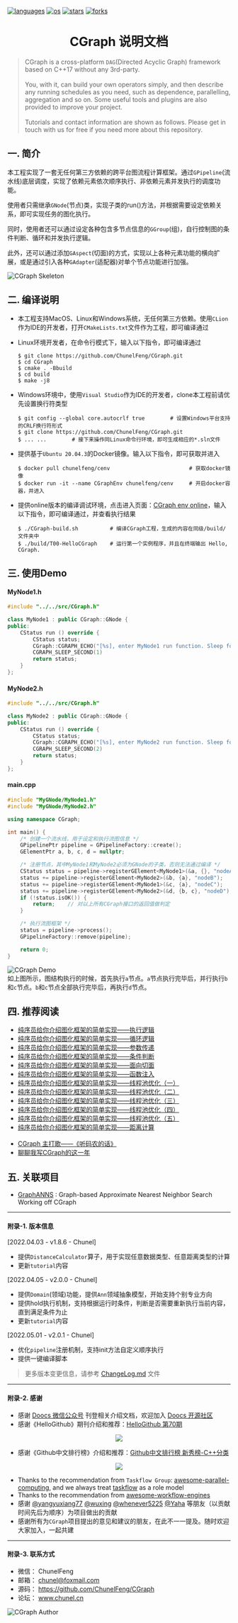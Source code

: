 <p align="left">
  <a href="https://github.com/ChunelFeng/CGraph"><img src="https://badgen.net/badge/langs/C++/cyan?list=1" alt="languages"></a>
  <a href="https://github.com/ChunelFeng/CGraph"><img src="https://badgen.net/badge/os/MacOS,Linux,Windows/cyan?list=1" alt="os"></a>
  <a href="https://github.com/ChunelFeng/CGraph/stargazers"><img src="https://badgen.net/github/stars/ChunelFeng/CGraph?color=cyan" alt="stars"></a>
  <a href="https://github.com/ChunelFeng/CGraph/network/members"><img src="https://badgen.net/github/forks/ChunelFeng/CGraph?color=cyan" alt="forks"></a>
</p>

<h1 align="center">
  CGraph 说明文档
</h1>

>CGraph is a cross-platform `DAG`(Directed Acyclic Graph) framework based on C++17 without any 3rd-party.</br></br>
>You, with it, can build your own operators simply, and then describe any running schedules as you need, such as dependence, parallelling, aggregation and so on. Some useful tools and plugins are also provided to improve your project.</br></br>
>Tutorials and contact information are shown as follows. Please get in touch with us for free if you need more about this repository.

## 一. 简介

本工程实现了一套无任何第三方依赖的跨平台图流程计算框架。通过`GPipeline`(流水线)底层调度，实现了依赖元素依次顺序执行、非依赖元素并发执行的调度功能。

使用者只需继承`GNode`(节点)类，实现子类的run()方法，并根据需要设定依赖关系，即可实现任务的图化执行。

同时，使用者还可以通过设定各种包含多节点信息的`GGroup`(组)，自行控制图的条件判断、循环和并发执行逻辑。

此外，还可以通过添加`GAspect`(切面)的方式，实现以上各种元素功能的横向扩展，或是通过引入各种`GAdapter`(适配器)对单个节点功能进行加强。

![CGraph Skeleton](https://github.com/ChunelFeng/CGraph/blob/main/doc/image/CGraph%20Skeleton.jpg)
<br>


## 二. 编译说明
* 本工程支持MacOS、Linux和Windows系统，无任何第三方依赖。使用`CLion`作为IDE的开发者，打开`CMakeLists.txt`文件作为工程，即可编译通过

* Linux环境开发者，在命令行模式下，输入以下指令，即可编译通过
  ```shell
  $ git clone https://github.com/ChunelFeng/CGraph.git
  $ cd CGraph
  $ cmake . -Bbuild
  $ cd build
  $ make -j8
  ```

* Windows环境中，使用`Visual Studio`作为IDE的开发者，clone本工程前请优先设置换行符类型
  ```shell
  $ git config --global core.autocrlf true        # 设置Windows平台支持的CRLF换行符形式
  $ git clone https://github.com/ChunelFeng/CGraph.git
  $ ... ...        # 接下来操作同Linux命令行环境，即可生成相应的*.sln文件
  ```

* 提供基于`Ubuntu 20.04.3`的Docker镜像。输入以下指令，即可获取并进入
  ```shell
  $ docker pull chunelfeng/cenv                         # 获取docker镜像
  $ docker run -it --name CGraphEnv chunelfeng/cenv     # 开启docker容器，并进入
  ```

* 提供online版本的编译调试环境，点击进入页面：[CGraph env online](https://gitpod.io/#/github.com/ChunelFeng/CGraph)，输入以下指令，即可编译通过，并查看执行结果
  ```shell
  $ ./CGraph-build.sh          # 编译CGraph工程，生成的内容在同级/build/文件夹中
  $ ./build/T00-HelloCGraph    # 运行第一个实例程序，并且在终端输出 Hello, CGraph.
  ```

## 三. 使用Demo

#### MyNode1.h
```cpp
#include "../../src/CGraph.h"

class MyNode1 : public CGraph::GNode {
public:
    CStatus run () override {
        CStatus status;
        CGraph::CGRAPH_ECHO("[%s], enter MyNode1 run function. Sleep for 1 second ... ", this->getName().c_str());
        CGRAPH_SLEEP_SECOND(1)
        return status;
    }
};
```

#### MyNode2.h
```cpp
#include "../../src/CGraph.h"

class MyNode2 : public CGraph::GNode {
public:
    CStatus run () override {
        CStatus status;
        CGraph::CGRAPH_ECHO("[%s], enter MyNode2 run function. Sleep for 2 second ... ", this->getName().c_str());
        CGRAPH_SLEEP_SECOND(2)
        return status;
    }
};
```

#### main.cpp
```cpp
#include "MyGNode/MyNode1.h"
#include "MyGNode/MyNode2.h"

using namespace CGraph;

int main() {
    /* 创建一个流水线，用于设定和执行流图信息 */
    GPipelinePtr pipeline = GPipelineFactory::create();
    GElementPtr a, b, c, d = nullptr;

    /* 注册节点，其中MyNode1和MyNode2必须为GNode的子类，否则无法通过编译 */
    CStatus status = pipeline->registerGElement<MyNode1>(&a, {}, "nodeA");    // 将名为nodeA，无执行依赖的node信息，注册入pipeline中
    status += pipeline->registerGElement<MyNode2>(&b, {a}, "nodeB");    // 将名为nodeB，依赖a执行的node信息，注册入pipeline中
    status += pipeline->registerGElement<MyNode1>(&c, {a}, "nodeC");
    status += pipeline->registerGElement<MyNode2>(&d, {b, c}, "nodeD");    // 将名为nodeD，依赖{b,c}执行的node信息，注册入pipeline中
    if (!status.isOK()) {
        return;    // 对以上所有CGraph接口的返回值做判定
    }

    /* 执行流图框架 */
    status = pipeline->process();
    GPipelineFactory::remove(pipeline);

    return 0;
}
```

![CGraph Demo](https://github.com/ChunelFeng/CGraph/blob/main/doc/image/CGraph%20Demo.jpg)
<br>
如上图所示，图结构执行的时候，首先执行`a`节点。`a`节点执行完毕后，并行执行`b`和`c`节点。`b`和`c`节点全部执行完毕后，再执行`d`节点。

## 四. 推荐阅读

* [纯序员给你介绍图化框架的简单实现——执行逻辑](http://www.chunel.cn/archives/cgraph-run-introduce)
* [纯序员给你介绍图化框架的简单实现——循环逻辑](http://www.chunel.cn/archives/cgraph-loop-introduce)
* [纯序员给你介绍图化框架的简单实现——参数传递](http://www.chunel.cn/archives/cgraph-param-introduce)
* [纯序员给你介绍图化框架的简单实现——条件判断](http://www.chunel.cn/archives/cgraph-condition-introduce)
* [纯序员给你介绍图化框架的简单实现——面向切面](http://www.chunel.cn/archives/cgraph-aspect-introduce)
* [纯序员给你介绍图化框架的简单实现——函数注入](http://www.chunel.cn/archives/cgraph-function-introduce)
* [纯序员给你介绍图化框架的简单实现——线程池优化（一）](http://www.chunel.cn/archives/cgraph-threadpool-1-introduce)
* [纯序员给你介绍图化框架的简单实现——线程池优化（二）](http://www.chunel.cn/archives/cgraph-threadpool-2-introduce)
* [纯序员给你介绍图化框架的简单实现——线程池优化（三）](http://www.chunel.cn/archives/cgraph-threadpool-3-introduce)
* [纯序员给你介绍图化框架的简单实现——线程池优化（四）](http://www.chunel.cn/archives/cgraph-threadpool-4-introduce)
* [纯序员给你介绍图化框架的简单实现——线程池优化（五）](http://www.chunel.cn/archives/cgraph-threadpool-5-introduce)
* [纯序员给你介绍图化框架的简单实现——距离计算](http://www.chunel.cn/archives/cgraph-distance-introduce)
  <br><br>
* [CGraph 主打歌——《听码农的话》](http://www.chunel.cn/archives/listen-to-coder)
* [聊聊我写CGraph的这一年](http://www.chunel.cn/archives/cgraph-anniversary-introduce)

## 五. 关联项目

* [GraphANNS](https://github.com/whenever5225/GraphANNS) : Graph-based Approximate Nearest Neighbor Search Working off CGraph

------------
#### 附录-1. 版本信息
[2022.04.03 - v1.8.6 - Chunel]
* 提供`DistanceCalculator`算子，用于实现任意数据类型、任意距离类型的计算
* 更新`tutorial`内容

[2022.04.05 - v2.0.0 - Chunel]
* 提供`Domain`(领域)功能，提供`Ann`领域抽象模型，开始支持个别专业方向
* 提供hold执行机制，支持根据运行时条件，判断是否需要重新执行当前内容，直到满足条件为止
* 更新`tutorial`内容

[2022.05.01 - v2.0.1 - Chunel]
* 优化`pipeline`注册机制，支持init方法自定义顺序执行
* 提供一键编译脚本

> 更多版本变更信息，请参考 [ChangeLog.md](https://github.com/ChunelFeng/CGraph/blob/main/ChangeLog.md) 文件

------------
#### 附录-2. 感谢

* 感谢 [Doocs 微信公众号](https://mp.weixin.qq.com/mp/appmsgalbum?__biz=MzIxNjA5ODQ0OQ==&action=getalbum&album_id=1989460124624551937&scene=173&from_msgid=2654703194&from_itemidx=1&count=3&nolastread=1#wechat_redirect) 刊登相关介绍文档，欢迎加入 [Doocs 开源社区](https://github.com/doocs)
* 感谢《HelloGithub》期刊介绍和推荐：[HelloGithub 第70期](https://github.com/521xueweihan/HelloGitHub/blob/master/content/70/HelloGitHub70.md)

<p align="center"><img src="https://github.com/ChunelFeng/CGraph/blob/main/doc/image/HelloGithub%20Logo.gif"/></p>

* 感谢《Github中文排行榜》介绍和推荐：[Github中文排行榜 新秀榜-C++分类](https://github.com/GrowingGit/GitHub-Chinese-Top-Charts/blob/master/content/charts/new_repo/software/CPP.md)

<p align="center"><img src="https://github.com/ChunelFeng/CGraph/blob/main/doc/image/GrowingGit%20Logo.png"/></p>

* Thanks to the recommendation from `Taskflow Group`: [awesome-parallel-computing](https://github.com/taskflow/awesome-parallel-computing), and we always treat [taskflow](https://github.com/taskflow/taskflow) as a role model
* Thanks to the recommendation from [awesome-workflow-engines](https://github.com/meirwah/awesome-workflow-engines)
* 感谢 [@yangyuxiang77](https://github.com/yangyuxiang77) [@wuxing](https://github.com/logerrors) [@whenever5225](https://github.com/whenever5225) [@Yaha](https://github.com/May-Yaha) 等朋友（以贡献时间先后为顺序）为项目做出的贡献
* 感谢所有为`CGraph`项目提出的意见和建议的朋友，在此不一一提及。随时欢迎大家加入，一起共建

------------
#### 附录-3. 联系方式

* 微信： ChunelFeng
* 邮箱： chunel@foxmail.com
* 源码： https://github.com/ChunelFeng/CGraph
* 论坛： www.chunel.cn

![CGraph Author](https://github.com/ChunelFeng/CGraph/blob/main/doc/image/CGraph%20Author.jpg)
